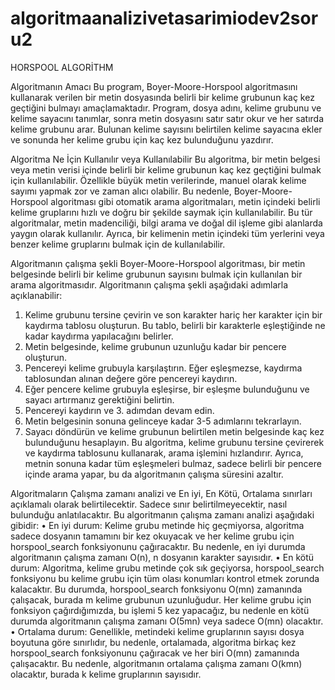 # algoritmaanalizivetasarimiodev2soru2

HORSPOOL ALGORİTHM

Algoritmanın Amacı
Bu program, Boyer-Moore-Horspool algoritmasını kullanarak verilen bir metin dosyasında belirli bir kelime grubunun kaç kez geçtiğini bulmayı amaçlamaktadır. Program, dosya adını, kelime grubunu ve kelime sayacını tanımlar, sonra metin dosyasını satır satır okur ve her satırda kelime grubunu arar. Bulunan kelime sayısını belirtilen kelime sayacına ekler ve sonunda her kelime grubu için kaç kez bulunduğunu yazdırır.


Algoritma Ne İçin Kullanılır veya Kullanılabilir
Bu algoritma, bir metin belgesi veya metin verisi içinde belirli bir kelime grubunun kaç kez geçtiğini bulmak için kullanılabilir. Özellikle büyük metin verilerinde, manuel olarak kelime sayımı yapmak zor ve zaman alıcı olabilir. Bu nedenle, Boyer-Moore-Horspool algoritması gibi otomatik arama algoritmaları, metin içindeki belirli kelime gruplarını hızlı ve doğru bir şekilde saymak için kullanılabilir. Bu tür algoritmalar, metin madenciliği, bilgi arama ve doğal dil işleme gibi alanlarda yaygın olarak kullanılır. Ayrıca, bir kelimenin metin içindeki tüm yerlerini veya benzer kelime gruplarını bulmak için de kullanılabilir.


Algoritmanın çalışma şekli
Boyer-Moore-Horspool algoritması, bir metin belgesinde belirli bir kelime grubunun sayısını bulmak için kullanılan bir arama algoritmasıdır. Algoritmanın çalışma şekli aşağıdaki adımlarla açıklanabilir:
1.	Kelime grubunu tersine çevirin ve son karakter hariç her karakter için bir kaydırma tablosu oluşturun. Bu tablo, belirli bir karakterle eşleştiğinde ne kadar kaydırma yapılacağını belirler.
2.	Metin belgesinde, kelime grubunun uzunluğu kadar bir pencere oluşturun.
3.	Pencereyi kelime grubuyla karşılaştırın. Eğer eşleşmezse, kaydırma tablosundan alınan değere göre pencereyi kaydırın.
4.	Eğer pencere kelime grubuyla eşleşirse, bir eşleşme bulunduğunu ve sayacı artırmanız gerektiğini belirtin.
5.	Pencereyi kaydırın ve 3. adımdan devam edin.
6.	Metin belgesinin sonuna gelinceye kadar 3-5 adımlarını tekrarlayın.
7.	Sayacı döndürün ve kelime grubunun belirtilen metin belgesinde kaç kez bulunduğunu hesaplayın.
Bu algoritma, kelime grubunu tersine çevirerek ve kaydırma tablosunu kullanarak, arama işlemini hızlandırır. Ayrıca, metnin sonuna kadar tüm eşleşmeleri bulmaz, sadece belirli bir pencere içinde arama yapar, bu da algoritmanın çalışma süresini azaltır.

Algoritmaların Çalışma zamanı analizi ve En iyi, En Kötü, Ortalama sınırları açıklamalı olarak belirtilecektir. Sadece sınır belirtilmeyecektir, nasıl bulunduğu anlatılacaktır.
Bu algoritmanın çalışma zamanı analizi aşağıdaki gibidir:
•	En iyi durum: Kelime grubu metinde hiç geçmiyorsa, algoritma sadece dosyanın tamamını bir kez okuyacak ve her kelime grubu için horspool_search fonksiyonunu çağıracaktır. Bu nedenle, en iyi durumda algoritmanın çalışma zamanı O(n), n dosyanın karakter sayısıdır.
•	En kötü durum: Algoritma, kelime grubu metinde çok sık geçiyorsa, horspool_search fonksiyonu bu kelime grubu için tüm olası konumları kontrol etmek zorunda kalacaktır. Bu durumda, horspool_search fonksiyonu O(mn) zamanında çalışacak, burada m kelime grubunun uzunluğudur. Her kelime grubu için fonksiyon çağırdığımızda, bu işlemi 5 kez yapacağız, bu nedenle en kötü durumda algoritmanın çalışma zamanı O(5mn) veya sadece O(mn) olacaktır.
•	Ortalama durum: Genellikle, metindeki kelime gruplarının sayısı dosya boyutuna göre sınırlıdır, bu nedenle, ortalamada, algoritma birkaç kez horspool_search fonksiyonunu çağıracak ve her biri O(mn) zamanında çalışacaktır. Bu nedenle, algoritmanın ortalama çalışma zamanı O(kmn) olacaktır, burada k kelime gruplarının sayısıdır.


